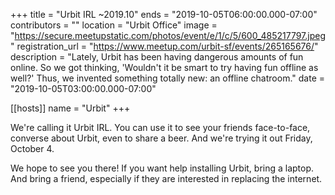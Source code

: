 +++
title = "Urbit IRL ~2019.10"
ends = "2019-10-05T06:00:00.000-07:00"
contributors = ""
location = "Urbit Office"
image = "https://secure.meetupstatic.com/photos/event/e/1/c/5/600_485217797.jpeg"
registration_url = "https://www.meetup.com/urbit-sf/events/265165676/"
description = "Lately, Urbit has been having dangerous amounts of fun online. So we got thinking, 'Wouldn't it be smart to try having fun offline as well?' Thus, we invented something totally new: an offline chatroom."
date = "2019-10-05T03:00:00.000-07:00"

[[hosts]]
name = "Urbit"
+++

We're calling it Urbit IRL. You can use it to see your friends face-to-face, converse about Urbit, even to share a beer. And we're trying it out Friday, October 4.

We hope to see you there! If you want help installing Urbit, bring a laptop. And bring a friend, especially if they are interested in replacing the internet.
